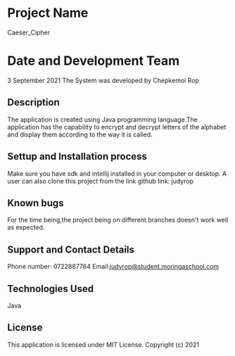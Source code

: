 # Project Name
Caeser_Cipher
# Date and Development Team
3 September 2021
The System was developed by Chepkemoi Rop
## Description
The application is created using Java programming language.The application has the capability to encrypt and decrypt letters of the alphabet and display them according to the way it is called.
## Settup and Installation process
Make sure you have sdk and intellij installed in your computer or desktop.
A user can also clone this project from the link github link: judyrop
## Known bugs
For the time being,the project being on different branches doesn't work well as expected.
## Support and Contact Details
Phone number: 0722887764
Email:judyrop@student.moringaschool.com
## Technologies Used
Java
## License
This  application is licensed under MIT License.
Copyright (c) 2021